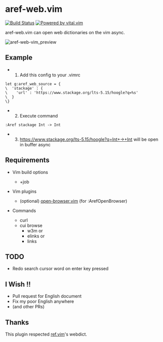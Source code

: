 # aref-web.vim

[![Build Status](https://travis-ci.org/aiya000/aref-web.vim.svg?branch=master)](https://travis-ci.org/aiya000/aref-web.vim)
[![Powered by vital.vim](https://img.shields.io/badge/powered%20by-vital.vim-80273f.svg)](https://github.com/vim-jp/vital.vim)

aref-web.vim can open web dictionaries on the vim async.

![aref-web-vim_preview](./aref-web-vim_preview.gif)

## Example

- 1. Add this config to your .vimrc

```vim
let g:aref_web_source = {
\  'stackage' : {
\    'url' : 'https://www.stackage.org/lts-5.15/hoogle?q=%s'
\  }
\}
```

- 2. Execute command

```vim
:Aref stackage Int -> Int
```

- 3. https://www.stackage.org/lts-5.15/hoogle?q=Int+->+Int will be open in buffer async

## Requirements

* Vim build options
  - +job

* Vim plugins
  - (optional) [open-browser.vim](http://github.com/tyru/open-browser.vim) (for :ArefOpenBrowser)

* Commands
  - curl
  - cui browse
    - w3m or
    - elinks or
    - links


## TODO

- Redo search cursor word on enter key pressed


## I Wish !!

- Pull request for English document
- Fix my poor English anywhere
- (and other PRs)


## Thanks

This plugin respected [ref.vim](https://github.com/thinca/vim-ref/)'s webdict.
